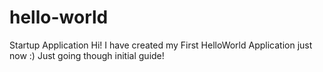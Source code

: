 # hello-world
Startup Application
Hi! I have created my First HelloWorld Application just now :) Just going though initial guide!
